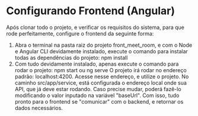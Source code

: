 # Configurando Frontend (Angular)
Após clonar todo o projeto, e verificar os requisitos do sistema, para que rode perfeitamente, configure o frontend da seguinte forma:
1.	Abra o terminal na pasta raiz do projeto front_meet_room, e com o Node e Angular CLI devidamente instalado, execute o comando para instalar todas as dependências do projeto:
npm install
2.	Com tudo devidamente instalado, apenas execute o comando para rodar o projeto:
npm start ou ng serve
O projeto irá rodar no endereço padrão: localhost:4200. Acesse nesse endereço, e utilize o projeto. No caminho src/app/service, está configurada o endereço local onde sua API, que já deve estar rodando. Caso precise mudar, poderá fazê-lo modificando o valor inputado na variável "baseUrl". Com isso, tudo pronto para o frontend se "comunicar" com o backend, e retornar os dados necessários.

